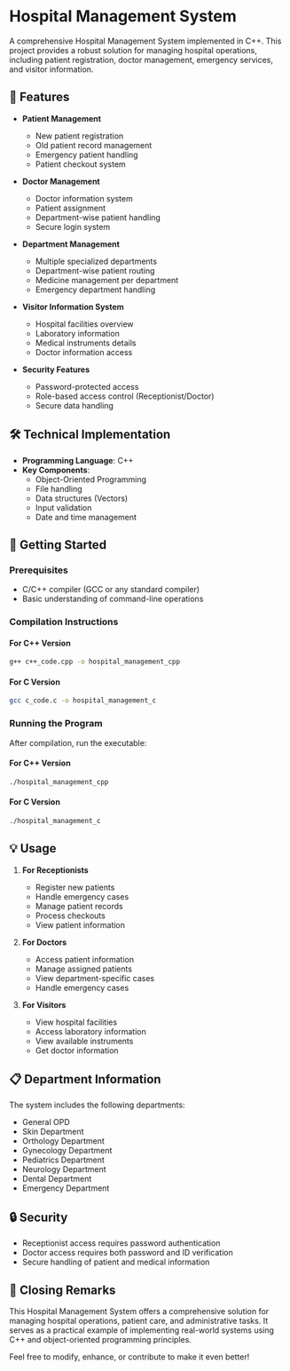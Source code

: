 # Hospital Management System

A comprehensive Hospital Management System implemented in C++. This project provides a robust solution for managing hospital operations, including patient registration, doctor management, emergency services, and visitor information.

## 🌟 Features

- **Patient Management**
  - New patient registration
  - Old patient record management
  - Emergency patient handling
  - Patient checkout system

- **Doctor Management**
  - Doctor information system
  - Patient assignment
  - Department-wise patient handling
  - Secure login system

- **Department Management**
  - Multiple specialized departments
  - Department-wise patient routing
  - Medicine management per department
  - Emergency department handling

- **Visitor Information System**
  - Hospital facilities overview
  - Laboratory information
  - Medical instruments details
  - Doctor information access

- **Security Features**
  - Password-protected access
  - Role-based access control (Receptionist/Doctor)
  - Secure data handling

## 🛠 Technical Implementation

- **Programming Language**: C++
- **Key Components**:
  - Object-Oriented Programming
  - File handling
  - Data structures (Vectors)
  - Input validation
  - Date and time management

## 🚀 Getting Started

### Prerequisites
- C/C++ compiler (GCC or any standard compiler)
- Basic understanding of command-line operations

### Compilation Instructions

#### For C++ Version
```bash
g++ c++_code.cpp -o hospital_management_cpp
```

#### For C Version
```bash
gcc c_code.c -o hospital_management_c
```

### Running the Program
After compilation, run the executable:

#### For C++ Version
```bash
./hospital_management_cpp
```

#### For C Version
```bash
./hospital_management_c
```

## 💡 Usage

1. **For Receptionists**
   - Register new patients
   - Handle emergency cases
   - Manage patient records
   - Process checkouts
   - View patient information

2. **For Doctors**
   - Access patient information
   - Manage assigned patients
   - View department-specific cases
   - Handle emergency cases

3. **For Visitors**
   - View hospital facilities
   - Access laboratory information
   - View available instruments
   - Get doctor information

## 📋 Department Information

The system includes the following departments:
- General OPD
- Skin Department
- Orthology Department
- Gynecology Department
- Pediatrics Department
- Neurology Department
- Dental Department
- Emergency Department

## 🔒 Security

- Receptionist access requires password authentication
- Doctor access requires both password and ID verification
- Secure handling of patient and medical information

## 📌 Closing Remarks

This Hospital Management System offers a comprehensive solution for managing hospital operations, patient care, and administrative tasks. It serves as a practical example of implementing real-world systems using C++ and object-oriented programming principles.

Feel free to modify, enhance, or contribute to make it even better!
